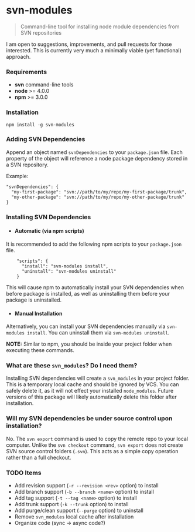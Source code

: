 # svn-modules
> Command-line tool for installing node module dependencies from SVN repositories

I am open to suggestions, improvements, and pull requests for those interested. This is currently very much a minimally viable (yet functional) approach.

### Requirements
  - __svn__ command-line tools
  - __node__ >= 4.0.0
  - __npm__ >= 3.0.0

### Installation
    npm install -g svn-modules

### Adding SVN Dependencies
Append an object named `svnDependencies` to your `package.json` file. Each property of the object will reference a node package dependency stored in a SVN repository.

Example:

    "svnDependencies": {
      "my-first-package": "svn://path/to/my/repo/my-first-package/trunk",
      "my-other-package": "svn://path/to/my/repo/my-other-package/trunk"
    }

### Installing SVN Dependencies

- #### Automatic (via npm scripts)
It is recommended to add the following npm scripts to your `package.json` file.

        "scripts": {
          "install": "svn-modules install",
          "uninstall": "svn-modules uninstall"
        }

  This will cause npm to automatically install your SVN dependencies when before package is installed, as well as uninstalling them before your package is uninstalled.

- #### Manual Installation
Alternatively, you can install your SVN dependencies manually via `svn-modules install`. You can uninstall them via `svn-modules uninstall`.

  **NOTE:** Similar to npm, you should be inside your project folder when executing these commands.

### What are these `svn_modules`? Do I need them?
Installing SVN dependencies will create a `svn_modules` in your project folder. This is a temporary local cache and should be ignored by VCS. You can safely delete it, as it will not effect your installed `node_modules`. Future versions of this package will likely automatically delete this folder after installation.

### Will my SVN dependencies be under source control upon installation?
No. The `svn export` command is used to copy the remote repo to your local computer. Unlike the `svn checkout` command, `svn export` does not create SVN source control folders (`.svn`). This acts as a simple copy operation rather than a full checkout.

### TODO Items
  * Add revision support (`-r --revision <rev>` option) to install
  * Add branch support (`-b --branch <name>` option) to install
  * Add tag support (`-t --tag <name>` option) to install
  * Add trunk support (`-k --trunk` option) to install
  * Add purge/clean support (`--purge` option) to uninstall
  * Remove `svn_modules` local cache after installation
  * Organize code (sync -> async code?)
